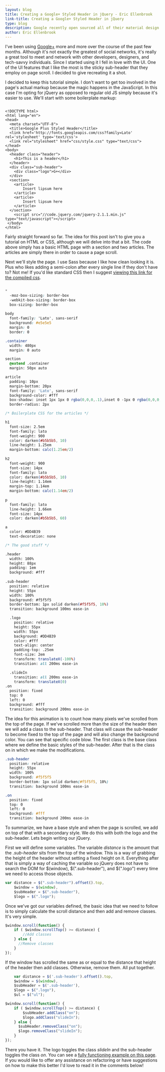 ```yaml
---
layout: blog
title: Creating a Google+ Styled Header in jQuery - Eric Ellenbrook
link-title: Creating a Google+ Styled Header in jQuery
type: blog
description: Google recently open sourced all of their material design icons. I'm using that as inspiration to teach you how to create a Google+ styled header animation.
author: Eric Ellenbrook
---
```

I've been using <a href="https://plus.google.com/+EricEllenbrook/" data-no-instant>Google+</a> more and more over the course of the past few months. Although it's not exactly the greatest of social networks, it's really a great tool to meet and network with other developers, designers, and tech-savvy individuals. Since I started using it I fell in love with the UI. One of the UI features that I like the most is the sticky sub-header that they employ on page scroll. I decided to give recreating it a shot.

<!--more-->

I decided to keep this tutorial simple. I don't want to get too involved in the page's actual markup because the magic happens in the JavaScript. In this case I'm opting for jQuery as opposed to regular old JS simply because it's easier to use.  We'll start with some boilerplate markup: 

~~~ markup

<!DOCTYPE html>
<html lang="en">
<head>
  <meta charset="UTF-8">
  <title>Google Plus Styled Header</title>
  <link href='http://fonts.googleapis.com/css?family=Lato' rel='stylesheet' type='text/css'>
  <link rel="stylesheet" href="css/style.css" type="text/css">
</head>
<body>
  <header class="header">
    <h1>This is a header</h1>
  </header>
  <div class="sub-header">
    <div class="logo">G+</div>
  </div>
  <section>
    <article>
        Insert lipsum here
    </article>
    <article>
        Insert lipsum here
    </article>		
  </section>
    <script src="//code.jquery.com/jquery-2.1.1.min.js" type="text/javascript"></script>
 </body>
</html>

~~~

Fairly straight forward so far. The idea for this post isn't to give you a tutorial on HTML or CSS, although we will delve into that a bit. The code above simply has a basic HTML page with a section and two articles. The articles are simply there in order to cause a page scroll.

Next we'll style the page. I use Sass because I like how clean looking it is. Plus who likes adding a semi-colon after every single line if they don't have to? Not me! If you'd like standard CSS then I suggest [viewing this link for the compiled css](/code-examples/google-plus-styled-header/css/style.css).

~~~ css

*
  -moz-box-sizing: border-box
  -webkit-box-sizing: border-box
  box-sizing: border-box
    
body
  font-family: 'Lato', sans-serif
  background: #e5e5e5
  margin: 0
  border: 0

.container
  width: 480px
  margin: 0 auto

section
  @extend .container
  margin: 50px auto

article
  padding: 10px
  margin-bottom: 20px
  font-family: 'Lato', sans-serif
  background-color: #fff
  box-shadow: inset 1px 1px 0 rgba(0,0,0,.1),inset 0 -1px 0 rgba(0,0,0,.07)
  border-radius: 2px

/* Boilerplate CSS for the articles */ 

h1
  font-size: 2.5em
  font-family: lato
  font-weight: 900
  color: darken(#b5b5b5, 10)
  line-height: 1.25em
  margin-bottom: calc(1.25em/2)
    
h2
  font-weight: 900
  font-size: 14px
  font-family: lato
  color: darken(#b5b5b5, 10)
  line-height: 1.14em
  margin-top: 1.14em
  margin-bottom: calc(1.14em/2)
 
p
  font-family: lato
  line-height: 1.66em
  font-size: 14px
  color: darken(#b5b5b5, 60)

a 
  color: #DD4B39
  text-decoration: none

/* The good stuff */

.header
  width: 100%
  height: 88px
  padding: 1em
  background: #fff
   
.sub-header
  position: relative
  height: 55px
  width: 100%
  background: #f5f5f5
  border-bottom: 1px solid darken(#f5f5f5, 10%)
  transition: background 100ms ease-in

  .logo
    position: relative
    height: 55px
    width: 55px
    background: #DD4B39
    color: #fff
    text-align: center
    padding-top: .25em
    font-size: 2em
    transform: translateX(-100%)
    transition: all 200ms ease-in

  .slideIn
    transition: all 200ms ease-in
    transform: translateX(0)
.on
  position: fixed
  top: 0
  left: 0
  background: #fff
  transition: background 200ms ease-in

~~~~

The idea for this animation is to count how many pixels we've scrolled from the top of the page. If we've scrolled more than the size of the header then we will add a class to the sub-header. That class will cause the sub-header to become fixed to the top of the page and will also change the background color. You can see that specific code blow. The first class is the base class where we define the basic styles of the sub-header. After that is the class on in which we make the modifications.

~~~ css
.sub-header
  position: relative
  height: 55px
  width: 100%
  background: #f5f5f5
  border-bottom: 1px solid darken(#f5f5f5, 10%)
  transition: background 100ms ease-in

.on
  position: fixed
  top: 0
  left: 0
  background: #fff
  transition: background 200ms ease-in

~~~~

To summarize, we have a base style and when the page is scrolled, we add on top of that with a secondary style. We do this with both the logo and the sub-header.  Lets begin writing our jQuery.

First we will define some variables. The variable *distance* is the amount that the *.sub-header* sits from the top of the window. This is a way of grabbing the height of the header without setting a fixed height on it. Everything after that is simply a way of caching the variable so jQuery does not have to search the DOM for $(window), $(".sub-header"), and $(".logo") every time we need to access those objects.

~~~ javascript
var distance = $(".sub-header").offset().top,
    $window = $(window),
    $subHeader = $(".sub-header"),
    $logo = $(".logo");
~~~

Once we've got our variables defined, the basic idea that we need to follow is to simply calculate the scroll distance and then add and remove classes. It's very simple.

~~~ javascript
$window.scroll(function() {
    if ( $window.scrollTop() >= distance) {
        //Add classes
    } else {
      //Remove classes
    }
});
~~~

If the window has scrolled the same as or equal to the distance that height of the header then add classes. Otherwise, remove them. All put together.

~~~ javascript
	var distance = $('.sub-header').offset().top,
    $window = $(window),
    $subHeader = $('.sub-header'),
    $logo = $(".logo"),
    $ul = $("ul");

$window.scroll(function() {
    if ( $window.scrollTop() >= distance) {
        $subHeader.addClass("on");
        $logo.addClass("slideIn");
    } else {
      $subHeader.removeClass("on");
      $logo.removeClass("slideIn");
    }
});
~~~

There you have it. The logo toggles the class *slideIn* and the sub-header toggles the class *on*. You can see a <a href="/code-examples/google-plus-styled-header/" data-no-instant>fully functioning example on this page</a>. If you would like to offer any assistance on refactoring or have suggestions on how to make this better I'd love to read it in the comments below!


